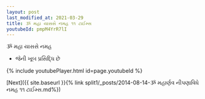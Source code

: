 ```yaml
---
layout: post
last_modified_at: 2021-03-29
title: ૐ મહા યાસસે નમહ ૧૧ ટાઈમ્સ
youtubeId: pmpM4YrR7lI
---
```

 
 
 ૐ મહા યાસસે નમહ  
 
 -  જેની ખૂબ પ્રસિદ્ધિ છે 
 
  
 
  
 
 
 
 
 
 


{% include youtubePlayer.html id=page.youtubeId %}
 
[Next]({{ site.baseurl }}{% link  split1/_posts/2014-08-14-ૐ મહાર્ણવ નીપણાવિધે નમહ ૧૧ ટાઈમ્સ.md%})
 
